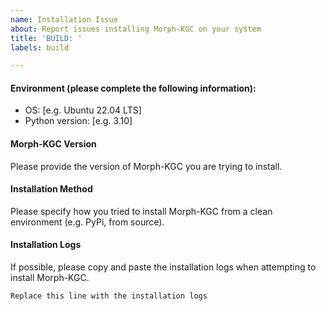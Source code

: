 ```yaml
---
name: Installation Issue
about: Report issues installing Morph-KGC on your system
title: 'BUILD: '
labels: build

---
```


#### Environment (please complete the following information):
 - OS: [e.g. Ubuntu 22.04 LTS]
 - Python version: [e.g. 3.10]

#### Morph-KGC Version
Please provide the version of Morph-KGC you are trying to install.

#### Installation Method
Please specify how you tried to install Morph-KGC from a clean environment (e.g. PyPi, from source).

#### Installation Logs
If possible, please copy and paste the installation logs when attempting to install Morph-KGC.
```
Replace this line with the installation logs
```
